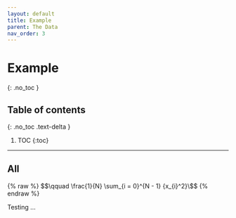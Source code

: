 ```yaml
---
layout: default
title: Example
parent: The Data
nav_order: 3
---
```


# Example
{: .no_toc }

## Table of contents
{: .no_toc .text-delta }

1. TOC
{:toc}

---

## All

{% raw %}
\$$\qquad \frac{1}{N} \sum_{i = 0}^{N - 1} {x_{i}^2}\$$
{% endraw %}

Testing ...
